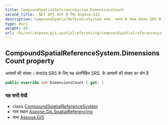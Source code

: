```yaml
---
title: CompoundSpatialReferenceSystem.DimensionsCount
second_title: .NET API संदर्भ के लिए Aspose.GIS
description: CompoundSpatialReferenceSystem संपत्त. आयमं क संख्य कंपउंड SRS के लए यह अंतर्नहत SRS. के आयमं क संख्य क यग है
type: docs
weight: 40
url: /hi/net/aspose.gis.spatialreferencing/compoundspatialreferencesystem/dimensionscount/
---
```

## CompoundSpatialReferenceSystem.DimensionsCount property

आयामों की संख्या। कंपाउंड SRS के लिए यह अंतर्निहित SRS. के आयामों की संख्या का योग है

```csharp
public override int DimensionsCount { get; }
```

### यह सभी देखें

* class [CompoundSpatialReferenceSystem](../)
* नाम स्थान [Aspose.Gis.SpatialReferencing](../../compoundspatialreferencesystem/)
* सभा [Aspose.GIS](../../../)



